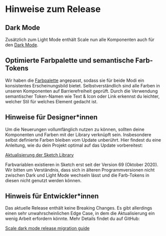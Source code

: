 # Hinweise zum Release

## Dark Mode

Zusätzlich zum Light Mode enthält Scale nun alle Komponenten auch für den [Dark Mode](./?path=/docs/guidelines-light-and-dark-mode--page).

## Optimierte Farbpalette und semantische Farb-Tokens

Wir haben die [Farbpalette](./?path=/docs/guidelines-colors--page) angepasst, sodass sie für beide Modi ein konsistentes Erscheinungsbild bietet. Selbstverständlich sind alle Farben in unseren Komponenten auf Barrierefreiheit geprüft. Durch die Verwendung semantischer Token-Namen wie Text & Icon oder Link erkennst du leichter, welcher Stil für welches Element gedacht ist.

## Hinweise für Designer\*innen

Um die Neuerungen vollumfänglich nutzen zu können, sollten deine Komponenten und Farben mit der Library verknüpft sein. Insbesondere selbst definierte Farben bleiben vom Update unberührt. Hier findest du eine Anleitung, wie du dein Projekt optimal auf das Update vorbereitest:

[Aktualisierung der Sketch Library](./?path=/docs/new-release-sketch-library-update--page)

Farbvariablen existieren in Sketch erst seit der Version 69 (Oktober 2020). Wir bitten um Verständnis, dass sich in älteren Programmversionen nicht zwischen Dark und Light Mode wechseln lässt und die Farb-Tokens in diesen nicht genutzt werden können.

## Hinweis für Entwickler\*innen

Das aktuelle Release enthält keine Breaking Changes. Es gibt allerdings einen sehr unwahrscheinlichen Edge Case, in dem die Aktualisierung ein wenig Arbeit erfordern könnte. Mehr Details findet du auf GitHub:

[Scale dark mode release migration guide](https://gist.github.com/acstll/904b65679f5bd1568f1ed8c4e66744f9)

